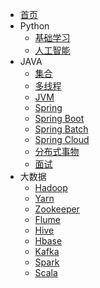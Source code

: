 * [首页](/README.md)
* Python
  * [基础学习](/docs/python/基础学习/README.md)
  * [人工智能](/docs/python/人工智能/README.md)
* JAVA
  * [集合](/docs/java/集合/README.md)
  * [多线程](/docs/java/多线程/README.md)
  * [JVM](/docs/java/JVM/README.md)
  * [Spring](/docs/java/Spring/README.md)
  * [Spring Boot](/docs/java/SpringBoot/README.md)
  * [Spring Batch](/docs/java/SpringBatch/README.md)
  * [Spring Cloud](/docs/java/SpringCloud/README.md)
  * [分布式事物](/docs/java/分布式事物/README.md)
  * [面试](/docs/java/面试/README.md)
* 大数据
  * [Hadoop](/docs/大数据/Hadoop/README.md)
  * [Yarn](/docs/大数据/Yarn/README.md)
  * [Zookeeper](/docs/大数据/Zookeeper/README.md)
  * [Flume](/docs/大数据/Flume/README.md)
  * [Hive](/docs/大数据/Hive/README.md)
  * [Hbase](/docs/大数据/Hbase/README.md)
  * [Kafka](/docs/大数据/Kafka/README.md)
  * [Spark](/docs/大数据/Spark/README.md)
  * [Scala](/docs/大数据/Scala/README.md)